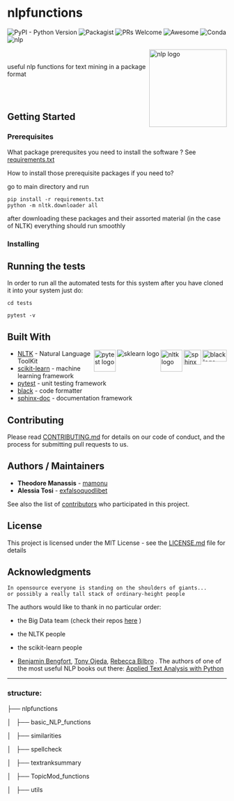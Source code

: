 # nlpfunctions
![PyPI - Python Version](https://img.shields.io/pypi/pyversions/Django.svg)
![Packagist](https://img.shields.io/packagist/l/doctrine/orm.svg)
![PRs Welcome](https://img.shields.io/badge/PRs-welcome-brightgreen.svg?style=flat-square)
![Awesome](https://cdn.rawgit.com/sindresorhus/awesome/d7305f38d29fed78fa85652e3a63e154dd8e8829/media/badge.svg)
![Conda](https://img.shields.io/conda/pn/conda-forge/python.svg)
![nlp](https://github.com/mamonu/textconsultations/blob/master/pics/subject-NLP-lightgrey.svg)

<img src="https://github.com/mamonu/textconsultations/blob/master/pics/glitchynlp.gif" align="right"
     title="nlp logo" width="178" height="178">
     
<br>


useful nlp functions for text mining in a package format


<br>

<br>


## Getting Started



### Prerequisites

What package prerequsites you need to install the software ? See [requirements.txt](https://github.com/mamonu/textconsultations/blob/master/requirements.txt) 


How to install those prerequisite packages if you need to?

go to main directory and run 

```
pip install -r requirements.txt 
python -m nltk.downloader all

```

after downloading these packages and their assorted material (in the case of NLTK) everything should run smoothly 



### Installing



## Running the tests

In order to run all the automated tests for this system after you have cloned it into your system just do:

```
cd tests

pytest -v

```


## Built With
<img src="https://github.com/mamonu/textconsultations/blob/master/pics/blacklogo2.png" align="right" title="black logo" width="56" height="27"><img src="https://github.com/mamonu/textconsultations/blob/master/pics/sphinximage.png" align="right" title="sphinx logo" width="40" height="34">
<img src="https://github.com/mamonu/textconsultations/blob/master/pics/NLTK.png" align="right" title="nltk logo" width="50" height="50"> <img src="https://github.com/mamonu/textconsultations/blob/master/pics/scikit-learn-logo-small.png" align="right" title="sklearn logo"> <img src="https://docs.pytest.org/en/latest/_static/pytest1.png" align="right" title="pytest logo" width="50" height="50">




* [NLTK](https://github.com/nltk/nltk) - Natural Language ToolKit
* [scikit-learn](http://scikit-learn.org/) - machine learning framework 
* [pytest](https://docs.pytest.org/en/latest/) - unit testing framework
* [black](https://github.com/ambv/black) - code formatter
* [sphinx-doc](http://www.sphinx-doc.org/en/master/) - documentation framework


## Contributing

Please read [CONTRIBUTING.md](https://github.com/mamonu/textconsultations/blob/master/CONTRIBUTING.md) for details on our code of conduct, and the process for submitting pull requests to us.



## Authors / Maintainers

* **Theodore Manassis**  - [mamonu](https://github.com/mamonu)
* **Alessia Tosi** - [exfalsoquodlibet](https://github.com/exfalsoquodlibet)


See also the list of [contributors](https://github.com/your/project/contributors) who participated in this project.

## License

This project is licensed under the MIT License - see the [LICENSE.md](https://github.com/mamonu/textconsultations/blob/master/LICENCE.md) file for details

## Acknowledgments

    In opensource everyone is standing on the shoulders of giants... 
    or possibly a really tall stack of ordinary-height people


The authors would like to thank in no particular order:

- the Big Data team (check their repos [here](https://github.com/ONSBigData)    )

- the NLTK people

- the scikit-learn people

- [Benjamin Bengfort](https://github.com/bbengfort), [Tony Ojeda](https://github.com/ojedatony1616), [Rebecca Bilbro](https://github.com/rebeccabilbro) . The authors of one of the most useful NLP books out there: 
        [Applied Text Analysis with Python](http://shop.oreilly.com/product/0636920052555.do)



---




### structure:




├── nlpfunctions

│   ├── basic_NLP_functions

│   ├── similarities

│   ├── spellcheck

│   ├── textranksummary

│   ├── TopicMod_functions

│   ├── utils
